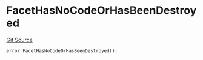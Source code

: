 # FacetHasNoCodeOrHasBeenDestroyed
[Git Source](https://github.com/thrackle-io/forte-rules-engine/blob/90e2ae1d7df03e5dac710c7ae0a8dd87e3b8b119/src/protocol/economic/ruleProcessor/RuleProcessorDiamond.sol)


```solidity
error FacetHasNoCodeOrHasBeenDestroyed();
```

